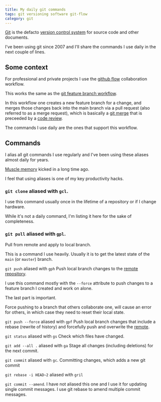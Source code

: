 ```yaml
---
title: My daily git commands
tags: git versioning software git-flow
category: git
---
```


[Git](https://git-scm.com) is the defacto [version control system](https://git-scm.com/book/en/v2/Getting-Started-About-Version-Control#_about_version_control) for source code and other documents. 


I've been using git since 2007 and I'll share the commands I use daily in the next couple of lines.

## Some context
For professional and private projects I use the [github flow](https://docs.github.com/en/get-started/using-github/github-flow) collaboration workflow. 

This works the same as the [git feature branch workflow](https://www.atlassian.com/git/tutorials/comparing-workflows/feature-branch-workflow).

In this workflow one creates a new feature branch for a change, and merges those changes back into the main branch via a pull request (also referred to as a merge request), which is basically a [git merge](https://git-scm.com/docs/git-merge) that is preceeded by a [code review](https://about.gitlab.com/topics/version-control/what-is-code-review/). 

The commands I use daily are the ones that support this workflow.


## Commands
I alias all git commands I use regularly and I've been using these aliases almost daily for years. 

[Muscle memory](https://en.wikipedia.org/wiki/Muscle_memory) kicked in a long time ago. 

I feel that using aliases is one of my key productivity hacks.

### `git clone` aliased with `gcl`. 

I use this command usually once in the lifetime of a repository or if I change hardware. 

While it's not a daily command, I'm listing it here for the sake of completeness.


### `git pull` aliased with `gpl`.

Pull from remote and apply to local branch. 

This is a command I use heavily. Usually it is to get the latest state of the `main` (or `master`) branch.


`git push` aliased with `gph`
Push local branch changes to the [remote repository][remote]. 

I use this command mostly with the `--force` attribute to push changes to a feature branch I created and work on alone. 

The last part is important. 

Force pushing to a branch that others collaborate one, will cause an error for others, in which case they need to reset their local state.


`git push --force` aliased with `gpf`
Push local branch changes that include a rebase (rewrite of history) and forcefully push and overwrite the [remote][remote].

`git status` aliased with `gs`
Check which files have changed.

`git add --all .` aliased with `ga`
Stage all changes (including deletions) for the next commit.

`git commit` aliased with `gc`.
Committing changes, which adds a new git commit 

`git rebase -i HEAD~2` aliased with `gril`

`git commit --amend`. 
I have not aliased this one and I use it for updating single commit messages. I use git rebase to amend multiple commit messages.




[remote]: https://www.kernel.org/pub/software/scm/git/docs/gitglossary.html#def_remote